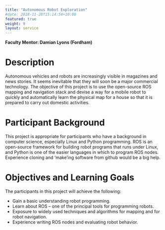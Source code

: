 ```yaml
---
title: "Autonomous Robot Exploration"
#date: 2018-11-28T15:14:54+10:00
featured: true
weight: 9
layout: service
---
```

**Faculty Mentor: Damian Lyons (Fordham)**


# Description

Autonomous vehicles and robots are increasingly visible in magazines and news stories. It seems inevitable that they will soon be a major commercial technology. The objective of this project is to use the open-source ROS mapping and navigation stack and devise a way for a mobile robot to quickly and automatically learn the physical map for a house so that it is prepared to carry out domestic activities.



# Participant Background
This project is appropriate for participants who have a background in computer science, especially Linux and Python programming. ROS is an open-source framework for building robot programs that runs under Linux, and Python is one of the easier languages in which to program ROS nodes. Experience cloning and ‘make’ing software from github would be a big help.

# Objectives and Learning Goals

The participants in this project will achieve the following:
-	Gain a basic understanding robot programming.
-	Learn about ROS – one of the principal tools for programming robots.
-	Exposure to widely used techniques and algorithms for mapping and for robot navigation.
-	Experience writing ROS nodes and evaluating robot behavior.
